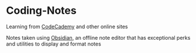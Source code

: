 # Coding-Notes
Learning from [CodeCademy](https://www.codecademy.com/catalog) and other online sites

Notes taken using [Obsidian](https://obsidian.md/), an offline note editor that has exceptional perks and utilities to display and format notes
